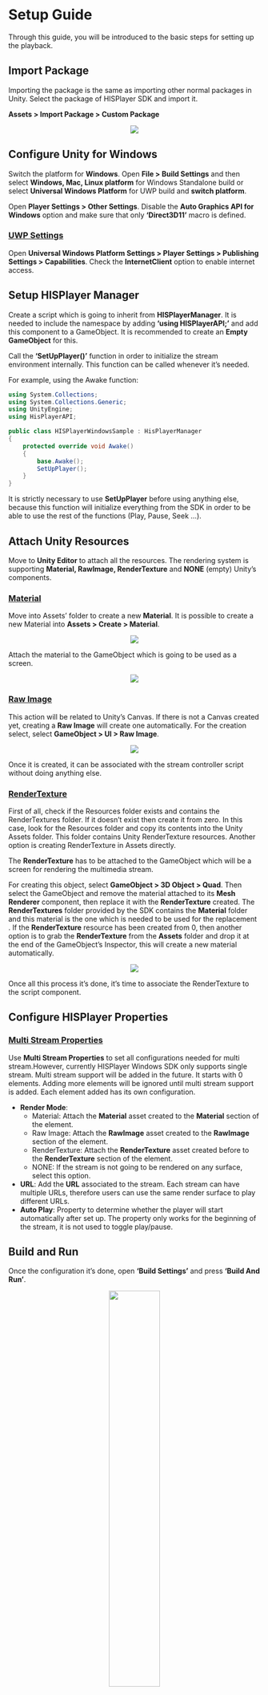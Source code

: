# Setup Guide
Through this guide, you will be introduced to the basic steps for setting up the playback.

## Import Package
Importing the package is the same as importing other normal packages in Unity. Select the package of HISPlayer SDK and import it.

**Assets > Import Package > Custom Package**

<p align="center">
<img src="./assets/import-package.png">
</p>

## Configure Unity for Windows
Switch the platform for **Windows**. Open **File > Build Settings** and then select **Windows, Mac, Linux platform** for Windows Standalone build or select **Universal Windows Platform** for UWP build and **switch platform**.

Open **Player Settings > Other Settings**. Disable the **Auto Graphics API for Windows** option and make sure that only **‘Direct3D11’** macro is defined.

### <ins>UWP Settings</ins>
Open **Universal Windows Platform Settings > Player Settings > Publishing Settings > Capabilities**. Check the **InternetClient** option to enable internet access.

## Setup HISPlayer Manager
Create a script which is going to inherit from **HISPlayerManager**. It is needed to include the namespace by adding **‘using HISPlayerAPI;’** and add this component to a GameObject. It is recommended to create an **Empty GameObject** for this.

Call the **‘SetUpPlayer()’** function in order to initialize the stream environment internally. This function can be called whenever it’s needed.

For example, using the Awake function:
```C#
using System.Collections;
using System.Collections.Generic;
using UnityEngine;
using HisPlayerAPI;

public class HISPlayerWindowsSample : HisPlayerManager
{
    protected override void Awake()
    {
        base.Awake();
        SetUpPlayer();
    }
}
```
It is strictly necessary to use **SetUpPlayer** before using anything else, because this function will initialize everything from the SDK in order to be able to use the rest of the functions (Play, Pause, Seek …).

## Attach Unity Resources
Move to **Unity Editor** to attach all the resources. The rendering system is supporting **Material, RawImage, RenderTexture** and **NONE** (empty)  Unity’s components.

### <ins>Material</ins>
Move into Assets’ folder to create a new **Material**. It is possible to create a new Material into **Assets > Create > Material**.

<p align="center">
<img src="./assets/material.png">
</p>

Attach the material to the GameObject which is going to be used as a screen.

<p align="center">
<img src="./assets/attach-material.png">
</p>

### <ins>Raw Image</ins>
This action will be related to Unity’s Canvas. If there is not a Canvas created yet, creating a **Raw Image** will create one automatically. 
For the creation select, select **GameObject > UI > Raw Image**.

<p align="center">
<img src="./assets/rawimage.png">
</p>

Once it is created, it can be associated with the stream controller script without doing anything else.

### <ins>RenderTexture</ins>
First of all, check if the Resources folder exists and contains the RenderTextures folder. If it doesn’t exist then create it from zero. In this case, look for the Resources folder and copy its contents into the Unity Assets folder. This folder contains Unity RenderTexture resources. Another option is creating RenderTexture in Assets directly.

The **RenderTexture** has to be attached to the GameObject which will be a screen for rendering the multimedia stream.

For creating this object, select **GameObject > 3D Object > Quad**. Then select the GameObject and remove the material attached to its **Mesh Renderer** component, then replace it with the **RenderTexture** created. The **RenderTextures** folder provided by the SDK contains the **Material** folder and this material is the one which is needed to be used for the replacement . If the **RenderTexture** resource has been created from 0, then another option is to grab the **RenderTexture** from the **Assets** folder and drop it at the end of the GameObject’s Inspector, this will create a new material automatically.

<p align="center">
<img src="./assets/rendertexture.png">
</p>

Once all this process it’s done, it’s time to associate the RenderTexture to the script component.

## Configure HISPlayer Properties
### <ins>Multi Stream Properties</ins>
Use **Multi Stream Properties** to set all configurations needed for multi stream.However, currently HISPlayer Windows SDK only supports single stream. Multi stream support will be added in the future. It starts with 0 elements. Adding more elements will be ignored until multi stream support is added. Each element added has its own configuration.
* **Render Mode**:
  * Material: Attach the **Material** asset created to the **Material** section of the element.
  * Raw Image: Attach the **RawImage** asset created to the **RawImage** section of the element.
  * RenderTexture: Attach the **RenderTexture** asset created before to the **RenderTexture** section of the element.
  * NONE: If the stream is not going to be rendered on any surface, select this option.
* **URL**: Add the **URL** associated to the stream. Each stream can have multiple URLs, therefore users can use the same render surface to play different URLs.
* **Auto Play**: Property to determine whether the player will start automatically after set up. The property only works for the beginning of the stream, it is not used to toggle play/pause.

## Build and Run
Once the configuration it’s done, open **‘Build Settings’** and press **‘Build And Run’**.
<p align="center">
<img src="./assets/build-run.png" width=45%>
</p>
